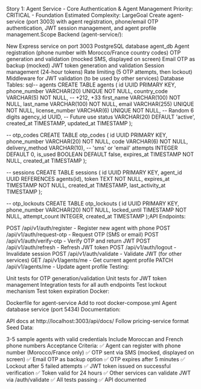 Story 1: Agent Service - Core Authentication & Agent Management
Priority: CRITICAL - Foundation
Estimated Complexity: LargeGoal
Create agent-service (port 3003) with agent registration, phone/email OTP authentication, JWT session management, and agent profile management.Scope
Backend (agent-service/):

New Express service on port 3003
PostgreSQL database agent_db
Agent registration (phone number with Morocco/France country codes)
OTP generation and validation (mocked SMS, displayed on screen)
Email OTP as backup (mocked)
JWT token generation and validation
Session management (24-hour tokens)
Rate limiting (5 OTP attempts, then lockout)
Middleware for JWT validation (to be used by other services)
Database Tables:
sql-- agents
CREATE TABLE agents (
  id UUID PRIMARY KEY,
  phone_number VARCHAR(20) UNIQUE NOT NULL,
  country_code VARCHAR(5) NOT NULL, -- +212, +33
  first_name VARCHAR(100) NOT NULL,
  last_name VARCHAR(100) NOT NULL,
  email VARCHAR(255) UNIQUE NOT NULL,
  license_number VARCHAR(6) UNIQUE NOT NULL, -- Random 6 digits
  agency_id UUID, -- Future use
  status VARCHAR(20) DEFAULT 'active',
  created_at TIMESTAMP,
  updated_at TIMESTAMP
);

-- otp_codes
CREATE TABLE otp_codes (
  id UUID PRIMARY KEY,
  phone_number VARCHAR(20) NOT NULL,
  code VARCHAR(6) NOT NULL,
  delivery_method VARCHAR(10), -- 'sms' or 'email'
  attempts INTEGER DEFAULT 0,
  is_used BOOLEAN DEFAULT false,
  expires_at TIMESTAMP NOT NULL,
  created_at TIMESTAMP
);

-- sessions
CREATE TABLE sessions (
  id UUID PRIMARY KEY,
  agent_id UUID REFERENCES agents(id),
  token TEXT NOT NULL,
  expires_at TIMESTAMP NOT NULL,
  created_at TIMESTAMP,
  last_activity_at TIMESTAMP
);

-- otp_lockouts
CREATE TABLE otp_lockouts (
  id UUID PRIMARY KEY,
  phone_number VARCHAR(20) NOT NULL,
  locked_until TIMESTAMP NOT NULL,
  attempt_count INTEGER,
  created_at TIMESTAMP
);API Endpoints:

POST /api/v1/auth/register - Register new agent with phone
POST /api/v1/auth/request-otp - Request OTP (SMS or email)
POST /api/v1/auth/verify-otp - Verify OTP and return JWT
POST /api/v1/auth/refresh - Refresh JWT token
POST /api/v1/auth/logout - Invalidate session
POST /api/v1/auth/validate - Validate JWT (for other services)
GET /api/v1/agents/me - Get current agent profile
PATCH /api/v1/agents/me - Update agent profile
Testing:

Unit tests for OTP generation/validation
Unit tests for JWT token management
Integration tests for all auth endpoints
Test lockout mechanism
Test token expiration
Docker:

Dockerfile for agent-service
Add to root docker-compose.yml
Agent database service (port 5434)
Documentation:

API docs at http://localhost:3003/api/docs/
Follow pricing-service format
Seed Data:

3-5 sample agents with valid credentials
Include Moroccan and French phone numbers
Acceptance Criteria:
✅ Agent can register with phone number (Morocco/France only)
✅ OTP sent via SMS (mocked, displayed on screen)
✅ Email OTP as backup option
✅ OTP expires after 5 minutes
✅ Lockout after 5 failed attempts
✅ JWT token issued on successful verification
✅ Token valid for 24 hours
✅ Other services can validate JWT via /auth/validate
✅ All tests passing
✅ API documented
